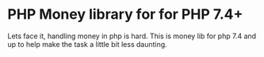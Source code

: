 # PHP Money library for for PHP 7.4+

Lets face it, handling money in php is hard. This is money lib for php 7.4 and up to help make the task a little bit less daunting.

